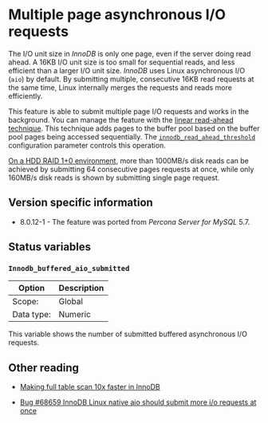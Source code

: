 # Multiple page asynchronous I/O requests

The I/O unit size in *InnoDB* is only one page, even if the server doing read ahead. A 16KB
I/O unit size is too small for sequential reads, and less efficient than a larger I/O unit size. *InnoDB* uses Linux asynchronous I/O (`aio`) by default. By submitting multiple, consecutive 16KB read requests at the same time, Linux internally merges the requests and
reads more efficiently. 

This feature is able to submit multiple page I/O requests and works in the background. You can manage the feature with the [linear read-ahead technique](https://dev.mysql.com/doc/refman/8.0/en/innodb-performance-read_ahead.html). This technique adds pages to the buffer pool based on the buffer pool pages being accessed sequentially. The [`innodb_read_ahead_threshold`](https://dev.mysql.com/doc/refman/8.0/en/innodb-parameters.html#sysvar_innodb_read_ahead_threshold) configuration parameter controls this operation.

[On a HDD RAID 1+0 environment](http://yoshinorimatsunobu.blogspot.hr/2013/10/making-full-table-scan-10x-faster-in.html),
more than 1000MB/s disk reads can be achieved by submitting 64 consecutive pages
requests at once, while only
160MB/s disk reads is shown by submitting single page request.

## Version specific information

* 8.0.12-1 - The feature was ported from *Percona Server for MySQL* 5.7.

## Status variables

### `Innodb_buffered_aio_submitted`

| Option         | Description        |
| -------------- | ------------------ |
| Scope:         | Global             |
| Data type:     | Numeric            |

This variable shows the number of submitted buffered asynchronous I/O requests.

## Other reading

* [Making full table scan 10x faster in InnoDB](https://yoshinorimatsunobu.blogspot.hr/2013/10/making-full-table-scan-10x-faster-in.html)

* [Bug #68659  InnoDB Linux native aio should submit more i/o requests at once](https://bugs.mysql.com/bug.php?id=68659)
